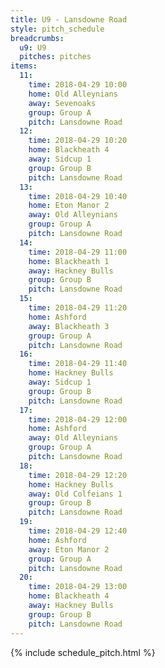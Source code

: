 ```yaml
---
title: U9 - Lansdowne Road
style: pitch_schedule
breadcrumbs:
  u9: U9
  pitches: pitches
items:
  11:
    time: 2018-04-29 10:00
    home: Old Alleynians
    away: Sevenoaks
    group: Group A
    pitch: Lansdowne Road
  12:
    time: 2018-04-29 10:20
    home: Blackheath 4
    away: Sidcup 1
    group: Group B
    pitch: Lansdowne Road
  13:
    time: 2018-04-29 10:40
    home: Eton Manor 2
    away: Old Alleynians
    group: Group A
    pitch: Lansdowne Road
  14:
    time: 2018-04-29 11:00
    home: Blackheath 1
    away: Hackney Bulls
    group: Group B
    pitch: Lansdowne Road
  15:
    time: 2018-04-29 11:20
    home: Ashford
    away: Blackheath 3
    group: Group A
    pitch: Lansdowne Road
  16:
    time: 2018-04-29 11:40
    home: Hackney Bulls
    away: Sidcup 1
    group: Group B
    pitch: Lansdowne Road
  17:
    time: 2018-04-29 12:00
    home: Ashford
    away: Old Alleynians
    group: Group A
    pitch: Lansdowne Road
  18:
    time: 2018-04-29 12:20
    home: Hackney Bulls
    away: Old Colfeians 1
    group: Group B
    pitch: Lansdowne Road
  19:
    time: 2018-04-29 12:40
    home: Ashford
    away: Eton Manor 2
    group: Group A
    pitch: Lansdowne Road
  20:
    time: 2018-04-29 13:00
    home: Blackheath 4
    away: Hackney Bulls
    group: Group B
    pitch: Lansdowne Road
---
```


{% include schedule_pitch.html %}
